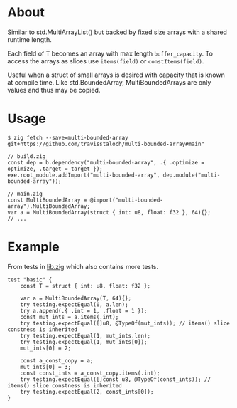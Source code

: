 # About
Similar to std.MultiArrayList() but backed by fixed size arrays with a
shared runtime length.

Each field of T becomes an array with max length `buffer_capacity`.  To
access the arrays as slices use `items(field)` or `constItems(field)`.

Useful when a struct of small arrays is desired with capacity that is
known at compile time.  Like std.BoundedArray, MultiBoundedArrays are only
values and thus may be copied.


# Usage

```console
$ zig fetch --save=multi-bounded-array git+https://github.com/travisstaloch/multi-bounded-array#main"
```

```zig
// build.zig
const dep = b.dependency("multi-bounded-array", .{ .optimize = optimize, .target = target });
exe.root_module.addImport("multi-bounded-array", dep.module("multi-bounded-array"));
```

```zig
// main.zig
const MultiBoundedArray = @import("multi-bounded-array").MultiBoundedArray;
var a = MultiBoundedArray(struct { int: u8, float: f32 }, 64){};
// ...
```

# Example

From tests in [lib.zig](lib.zig) which also contains more tests.

```zig
test "basic" {
    const T = struct { int: u8, float: f32 };

    var a = MultiBoundedArray(T, 64){};
    try testing.expectEqual(0, a.len);
    try a.append(.{ .int = 1, .float = 1 });
    const mut_ints = a.items(.int);
    try testing.expectEqual([]u8, @TypeOf(mut_ints)); // items() slice constness is inherited
    try testing.expectEqual(1, mut_ints.len);
    try testing.expectEqual(1, mut_ints[0]);
    mut_ints[0] = 2;

    const a_const_copy = a;
    mut_ints[0] = 3;
    const const_ints = a_const_copy.items(.int);
    try testing.expectEqual([]const u8, @TypeOf(const_ints)); // items() slice constness is inherited
    try testing.expectEqual(2, const_ints[0]);
}
```